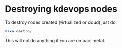 # Destroying kdevops nodes

To destroy nodes created (virtualized or cloud) just do:

```bash
make destroy
```

This will not do anything if you are on bare metal.
